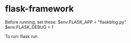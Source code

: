 # flask-framework

Before running, set these:
$env:FLASK_APP = "flaskblog.py"
$env:FLASK_DEBUG = 1

To run:
flask run